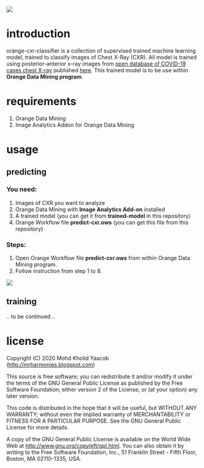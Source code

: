![](https://drive.google.com/uc?id=1DSCPs2Dd90E-4rwU7VH5AX9uC8kbjUCv)

# introduction

orange-cxr-classifier is a collection of supervised trained machine learning model, trained to classify images of Chest X-Ray (CXR).  All model is trained using posterior-anterior x-ray images from [open database of COVID-19 cases chest X-ray](https://github.com/ieee8023/covid-chestxray-dataset) published [here](https://github.com/ieee8023/covid-chestxray-dataset). This trained model is to be use within **Orange Data Mining program**.

# requirements

1. Orange Data Mining
2. Image Analytics Addon for Orange Data Mining

# usage

## predicting

### You need:
1. Images of CXR you want to analyze
2. Orange Data Mining with **Image Analytics Add-on** installed
3. A trained model (you can get it from **trained-model** in this repository)
4. Orange Workflow file **predict-cxr.ows** (you can get this file from this repository)

### Steps:
1. Open Orange Workflow file **predict-cxr.ows** from within Orange Data Mining program.
2. Follow instruction from step 1 to 8.

![](https://drive.google.com/uc?id=1cuZW6kK2TyItq439YzyrCbwojDzjyCRc)

## training
.. to be continued ..

# license
Copyright (C) 2020 Mohd Kholid Yaacob (http://mrharmonies.blogspot.com)

This source is free software; you can redistribute it and/or modify it under the terms of the GNU General Public License as published by the Free Software Foundation; either version 2 of the License, or (at your option) any later version.

This code is distributed in the hope that it will be useful, but WITHOUT ANY WARRANTY; without even the implied warranty of MERCHANTABILITY or FITNESS FOR A PARTICULAR PURPOSE. See the GNU General Public License for more details.

A copy of the GNU General Public License is available on the World Wide Web at http://www.gnu.org/copyleft/gpl.html. You can also obtain it by writing to the Free Software Foundation, Inc., 51 Franklin Street - Fifth Floor, Boston, MA 02110-1335, USA.
